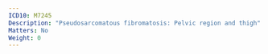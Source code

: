 ```yaml
---
ICD10: M7245
Description: "Pseudosarcomatous fibromatosis: Pelvic region and thigh"
Matters: No
Weight: 0
---
```


